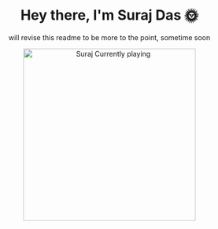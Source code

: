 <h1 align="center">Hey there, I'm Suraj Das 🌞</h1>
<p align="center">will revise this readme to be more to the point, sometime soon<p>
<p align="center">
    <a href="https://open.spotify.com/user/bqg2fqt514u55cydgtspw2rex">
        <img src="https://novatorem-aohw1au2n.vercel.app/api/spotify" alt="Suraj Currently playing" width="350" /></a>
</p>    
